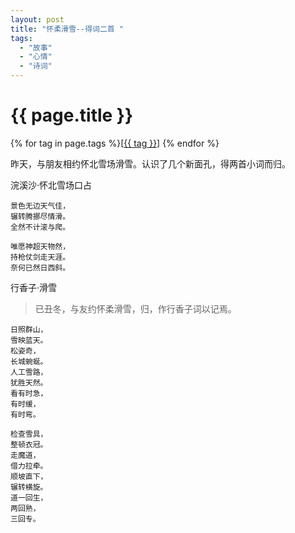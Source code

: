 ```yaml
---
layout: post
title: "怀柔滑雪--得词二首 "
tags:
  - "故事"
  - "心情"
  - "诗词"
---
```


# {{ page.title }}

<div class="tags">
{% for tag in page.tags %}[<a class="tag" href="/tags.html#{{ tag }}">{{ tag }}</a>] {% endfor %}
</div>


昨天，与朋友相约怀北雪场滑雪。认识了几个新面孔，得两首小词而归。


浣溪沙·怀北雪场口占

    景色无边天气佳，
    辗转腾挪尽情滑。
    全然不计滚与爬。

    唯愿神超天物然，
    持枪仗剑走天涯。
    奈何已然日西斜。



行香子·滑雪

> 已丑冬，与友约怀柔滑雪，归，作行香子词以记焉。

    日照群山，
    雪映蓝天。
    松姿奇，
    长城蜿蜒。
    人工雪路，
    犹胜天然。
    看有时急，
    有时缓，
    有时弯。

    检查雪具，
    整顿衣冠。
    走魔道，
    借力拉牵。
    顺坡直下，
    辗转横旋。
    道一回生，
    两回熟，
    三回专。

